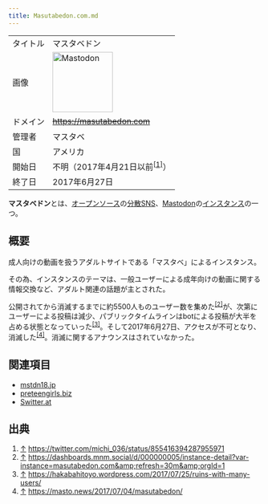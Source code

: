 ```yaml
---
title: Masutabedon.com.md
---
```

<div>

|          |                                                                                                                                                                                                                                                                                                        |
|----------|--------------------------------------------------------------------------------------------------------------------------------------------------------------------------------------------------------------------------------------------------------------------------------------------------------|
| タイトル | マスタベドン                                                                                                                                                                                                                                                                                           |
| 画像     | [<img src="/images/thumb/0/00/Mastodon_logo.png/120px-Mastodon_logo.png" srcset="/images/thumb/0/00/Mastodon_logo.png/180px-Mastodon_logo.png 1.5x, /images/0/00/Mastodon_logo.png 2x" width="120" height="120" alt="Mastodon" />](/%E3%83%95%E3%82%A1%E3%82%A4%E3%83%AB:Mastodon_logo.png "Mastodon") |
| ドメイン | ~~<a href="https://masutabedon.com" rel="nofollow">https://masutabedon.com</a>~~                                                                                                                                                                                                                       |
| 管理者   | マスタベ                                                                                                                                                                                                                                                                                               |
| 国       | アメリカ                                                                                                                                                                                                                                                                                               |
| 開始日   | 不明（2017年4月21日以前<sup>[\[1\]](#cite_note-1)</sup>）                                                                                                                                                                                                                                              |
| 終了日   | 2017年6月27日                                                                                                                                                                                                                                                                                          |

**マスタベドン**とは、[オープンソース](/%E3%82%AA%E3%83%BC%E3%83%97%E3%83%B3%E3%82%BD%E3%83%BC%E3%82%B9 "オープンソース")の[分散SNS](/%E5%88%86%E6%95%A3SNS "分散SNS")、[Mastodon](/Mastodon "Mastodon")の[インスタンス](/%E3%82%A4%E3%83%B3%E3%82%B9%E3%82%BF%E3%83%B3%E3%82%B9 "インスタンス")の一つ。

## 概要

成人向けの動画を扱うアダルトサイトである「マスタベ」によるインスタンス。

その為、インスタンスのテーマは、一般ユーザーによる成年向けの動画に関する情報交換など、アダルト関連の話題が主とされた。

公開されてから消滅するまでに約5500人ものユーザー数を集めた<sup>[\[2\]](#cite_note-2)</sup>が、次第にユーザーによる投稿は減少、パブリックタイムラインはbotによる投稿が大半を占める状態となっていった<sup>[\[3\]](#cite_note-3)</sup>。そして2017年6月27日、アクセスが不可となり、消滅した<sup>[\[4\]](#cite_note-4)</sup>。消滅に関するアナウンスはされていなかった。

## 関連項目

-   [mstdn18.jp](/Mstdn18.jp "Mstdn18.jp")
-   [preteengirls.biz](/Preteengirls.biz "Preteengirls.biz")
-   [Switter.at](/Switter "Switter")

## 出典

<div>

1.  [↑](#cite_ref-1) <a href="https://twitter.com/michi_036/status/855416394287955971" rel="nofollow">https://twitter.com/michi_036/status/855416394287955971</a>
2.  [↑](#cite_ref-2) <a href="https://dashboards.mnm.social/d/000000005/instance-detail?var-instance=masutabedon.com&amp;refresh=30m&amp;orgId=1" rel="nofollow">https://dashboards.mnm.social/d/000000005/instance-detail?var-instance=masutabedon.com&amp;refresh=30m&amp;orgId=1</a>
3.  [↑](#cite_ref-3) <a href="https://hakabahitoyo.wordpress.com/2017/07/25/ruins-with-many-users/" rel="nofollow">https://hakabahitoyo.wordpress.com/2017/07/25/ruins-with-many-users/</a>
4.  [↑](#cite_ref-4) <a href="https://masto.news/2017/07/04/masutabedon/" rel="nofollow">https://masto.news/2017/07/04/masutabedon/</a>

</div>

</div>
